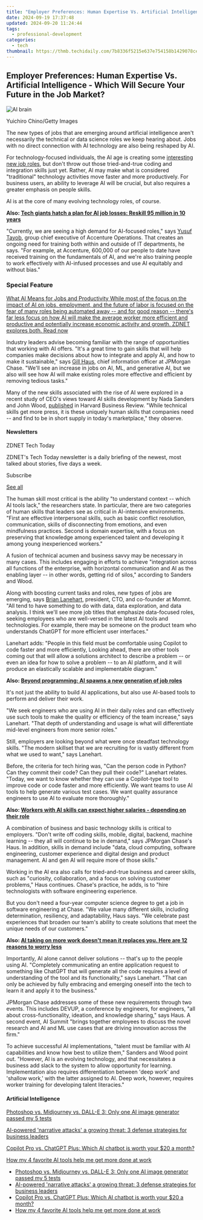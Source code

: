 ```yaml
---
title: "Employer Preferences: Human Expertise Vs. Artificial Intelligence - Which Will Secure Your Future in the Job Market?"
date: 2024-09-19 17:37:48
updated: 2024-09-20 11:24:44
tags:
  - professional-development
categories:
  - tech
thumbnail: https://thmb.techidaily.com/7b8336f5215e637e754158b1429078ceab1fa3c341406711596b3493655e21bb.jpg
---
```


## Employer Preferences: Human Expertise Vs. Artificial Intelligence - Which Will Secure Your Future in the Job Market?

![AI brain](https://www.zdnet.com/a/img/resize/f452f760871cef89cb0793a5a88e291b24f6347b/2024/05/21/1649833a-cddd-4b32-a2be-5362abf1ad74/gettyimages-2148156996.jpg?auto=webp&width=1280)

Yuichiro Chino/Getty Images

The new types of jobs that are emerging around artificial intelligence aren't necessarily the technical or data science roles we keep hearing about. Jobs with no direct connection with AI technology are also being reshaped by AI. 

For technology-focused individuals, the AI age is creating some [interesting new job roles](https://www.zdnet.com/education/professional-development/beyond-programming-ai-spawns-a-new-generation-of-job-roles/), but don't throw out those tried-and-true coding and integration skills just yet. Rather, AI may make what is considered "traditional" technology activities move faster and more productively. For business users, an ability to leverage AI will be crucial, but also requires a greater emphasis on people skills. 

AI is at the core of many evolving technology roles, of course. 

**Also: [Tech giants hatch a plan for AI job losses: Reskill 95 million in 10 years](https://www.zdnet.com/article/tech-giants-hatch-a-plan-for-ai-job-losses-reskill-95-million-in-10-years/)**

"Currently, we are seeing a high demand for AI-focused roles," says [Yusuf Tayob](https://www.accenture.com/us-en/about/leadership/yusuf-tayob), group chief executive of Accenture Operations. That creates an ongoing need for training both within and outside of IT departments, he says. "For example, at Accenture, 600,000 of our people to date have received training on the fundamentals of AI, and we're also training people to work effectively with AI-infused processes and use AI equitably and without bias." 

### Special Feature

[What AI Means for Jobs and Productivity While most of the focus on the impact of AI on jobs, employment, and the future of labor is focused on the fear of many roles being automated away -- and for good reason -- there's far less focus on how AI will make the average worker more efficient and productive and potentially increase economic activity and growth. ZDNET explores both.  Read now](https://www.zdnet.com/collection/what-ai-means-for-jobs-and-productivity/)

Industry leaders advise becoming familiar with the range of opportunities that working with AI offers. "It's a great time to gain skills that will help companies make decisions about how to integrate and apply AI, and how to make it sustainable," says [Gill Haus](https://www.chase.com/digital/resources/next-at-chase/talent-culture/meet-gill-haus), chief information officer at JPMorgan Chase. "We'll see an increase in jobs on AI, ML, and generative AI, but we also will see how AI will make existing roles more effective and efficient by removing tedious tasks." 

Many of the new skills associated with the rise of AI were explored in a recent study of CEO's views toward AI skills development by Nada Sanders and John Wood, [published](https://hbr.org/2023/11/the-skills-your-employees-need-to-work-effectively-with-ai) in Harvard Business Review. "While technical skills get more press, it is these uniquely human skills that companies need -- and find to be in short supply in today's marketplace," they observe.

#### Newsletters

ZDNET Tech Today

ZDNET's Tech Today newsletter is a daily briefing of the newest, most talked about stories, five days a week.

 Subscribe

[See all](https://www.zdnet.com/newsletters/)

The human skill most critical is the ability "to understand context -- which AI tools lack," the researchers state. In particular, there are two categories of human skills that leaders see as critical in AI-intensive environments. "First are effective interpersonal skills, such as basic conflict resolution, communication, skills of disconnecting from emotions, and even mindfulness practices. Second is domain expertise, with a focus on preserving that knowledge among experienced talent and developing it among young inexperienced workers."

A fusion of technical acumen and business savvy may be necessary in many cases. This includes engaging in efforts to achieve "integration across all functions of the enterprise, with horizontal communication and AI as the enabling layer -- in other words, getting rid of silos," according to Sanders and Wood. 

Along with boosting current tasks and roles, new types of jobs are emerging, says [Brian Lanehart](https://www.linkedin.com/in/brianlanehart/), president, CTO, and co-founder at Momnt. "All tend to have something to do with data, data exploration, and data analysis. I think we'll see more job titles that emphasize data-focused roles, seeking employees who are well-versed in the latest AI tools and technologies. For example, there may be someone on the product team who understands ChatGPT for more efficient user interfaces." 

Lanehart adds: "People in this field must be comfortable using Copilot to code faster and more efficiently, Looking ahead, there are other tools coming out that will allow a solutions architect to describe a problem -- or even an idea for how to solve a problem -- to an AI platform, and it will produce an elastically scalable and implementable diagram."

**Also: [Beyond programming: AI spawns a new generation of job roles](https://www.zdnet.com/education/professional-development/beyond-programming-ai-spawns-a-new-generation-of-job-roles/)**

It's not just the ability to build AI applications, but also use AI-based tools to perform and deliver their work.

"We seek engineers who are using AI in their daily roles and can effectively use such tools to make the quality or efficiency of the team increase," says Lanehart. "That depth of understanding and usage is what will differentiate mid-level engineers from more senior roles." 

Still, employers are looking beyond what were once steadfast technology skills. "The modern skillset that we are recruiting for is vastly different from what we used to want," says Lanehart. 

Before, the criteria for tech hiring was, "Can the person code in Python? Can they commit their code? Can they pull their code?" Lanehart relates. "Today, we want to know whether they can use a Copilot-type tool to improve code or code faster and more efficiently. We want teams to use AI tools to help generate various test cases. We want quality assurance engineers to use AI to evaluate more thoroughly." 

**Also: [Workers with AI skills can expect higher salaries - depending on their role](https://www.zdnet.com/article/workers-with-ai-skills-can-expect-higher-salaries-depending-on-their-role/)**

A combination of business and basic technology skills is critical to employers. "Don't write off coding skills, mobile, digital, backend, machine learning -- they all will continue to be in demand," says JPMorgan Chase's Haus. In addition, skills in demand include "data, cloud computing, software engineering, customer experience and digital design and product management. AI and gen AI will require more of those skills."

Working in the AI era also calls for tried-and-true business and career skills, such as "curiosity, collaboration, and a focus on solving customer problems," Haus continues. Chase's practice, he adds, is to "hire technologists with software engineering experience. 

But you don't need a four-year computer science degree to get a job in software engineering at Chase. "We value many different skills, including determination, resiliency, and adaptability, Haus says. "We celebrate past experiences that broaden our team's ability to create solutions that meet the unique needs of our customers."

**Also: [AI taking on more work doesn't mean it replaces you. Here are 12 reasons to worry less](https://www.zdnet.com/article/ai-taking-on-more-work-doesnt-mean-it-replaces-you-here-are-12-reasons-to-worry-less/)**

Importantly, AI alone cannot deliver solutions -- that's up to the people using AI. "Completely communicating an entire application request to something like ChatGPT that will generate all the code requires a level of understanding of the tool and its functionality," says Lanehart. "That can only be achieved by fully embracing and emerging oneself into the tech to learn it and apply it to the business."

JPMorgan Chase addresses some of these new requirements through two events. This includes DEVUP, a conference by engineers, for engineers, "all about cross-functionality, ideation, and knowledge sharing," says Haus. A second event, AI Summit "brings together employees to discuss the novel research and AI and ML use cases that are driving innovation across the firm."

To achieve successful AI implementations, "talent must be familiar with AI capabilities and know how best to utilize them," Sanders and Wood point out. "However, AI is an evolving technology, and that necessitates a business add slack to the system to allow opportunity for learning. Implementation also requires differentiation between 'deep work' and 'shallow work,' with the latter assigned to AI. Deep work, however, requires worker training for developing talent literacies." 

#### Artificial Intelligence

[Photoshop vs. Midjourney vs. DALL-E 3: Only one AI image generator passed my 5 tests](https://www.zdnet.com/article/is-photoshops-new-text-to-image-as-good-as-midjourney-and-dall-e-we-test-it-and-see/ "Photoshop vs. Midjourney vs. DALL-E 3: Only one AI image generator passed my 5 tests")

[AI-powered 'narrative attacks' a growing threat: 3 defense strategies for business leaders](https://www.zdnet.com/article/ai-powered-narrative-attacks-a-growing-threat-3-defense-strategies-for-business-leaders/ "AI-powered 'narrative attacks' a growing threat: 3 defense strategies for business leaders")

[Copilot Pro vs. ChatGPT Plus: Which AI chatbot is worth your $20 a month?](https://www.zdnet.com/article/copilot-pro-vs-chatgpt-plus-which-is-ai-chatbot-is-worth-your-20-a-month/ "Copilot Pro vs. ChatGPT Plus: Which AI chatbot is worth your $20 a month?")

[How my 4 favorite AI tools help me get more done at work](https://www.zdnet.com/article/how-my-4-favorite-ai-tools-help-me-get-more-done-at-work/ "How my 4 favorite AI tools help me get more done at work")

* [Photoshop vs. Midjourney vs. DALL-E 3: Only one AI image generator passed my 5 tests](https://www.zdnet.com/article/is-photoshops-new-text-to-image-as-good-as-midjourney-and-dall-e-we-test-it-and-see/ "Photoshop vs. Midjourney vs. DALL-E 3: Only one AI image generator passed my 5 tests")
* [AI-powered 'narrative attacks' a growing threat: 3 defense strategies for business leaders](https://www.zdnet.com/article/ai-powered-narrative-attacks-a-growing-threat-3-defense-strategies-for-business-leaders/ "AI-powered 'narrative attacks' a growing threat: 3 defense strategies for business leaders")
* [Copilot Pro vs. ChatGPT Plus: Which AI chatbot is worth your $20 a month?](https://www.zdnet.com/article/copilot-pro-vs-chatgpt-plus-which-is-ai-chatbot-is-worth-your-20-a-month/ "Copilot Pro vs. ChatGPT Plus: Which AI chatbot is worth your $20 a month?")
* [How my 4 favorite AI tools help me get more done at work](https://www.zdnet.com/article/how-my-4-favorite-ai-tools-help-me-get-more-done-at-work/ "How my 4 favorite AI tools help me get more done at work")

<ins class="adsbygoogle"
     style="display:block"
     data-ad-format="autorelaxed"
     data-ad-client="ca-pub-7571918770474297"
     data-ad-slot="1223367746"></ins>



<ins class="adsbygoogle"
     style="display:block"
     data-ad-client="ca-pub-7571918770474297"
     data-ad-slot="8358498916"
     data-ad-format="auto"
     data-full-width-responsive="true"></ins>
